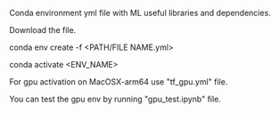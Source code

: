 Conda environment yml file with ML useful libraries and dependencies.

Download the file.

conda env create -f <PATH/FILE NAME.yml>

conda activate <ENV_NAME>

For gpu activation on MacOSX-arm64 use "tf_gpu.yml" file.

You can test the gpu env by running "gpu_test.ipynb" file.
